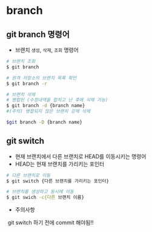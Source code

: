 # branch

## git branch 명령어

* 브랜치 `생성`, `삭제`, `조회` 명령어

```bash
# 브랜치 조회
$ git branch

# 원격 저장소의 브랜치 목록 확인
$ git branch -r

# 브랜치 삭제
# 병합된 (수정내역을 합치고 난 후에 삭제 가능)
$ git branch -d {branch name}
#(주의) 병합되지 않은 브랜치 강제 삭제

$git branch -D {branch name}
```



## git switch

* 현재 브랜치에서 다른 브랜치로 HEAD를 이동시키는 명령어
* HEAD는 현재 브랜치를 가리키는 포인터

```bash
# 다른 브랜치로 이동
$ git switch {다른 브랜치를 가리키는 포인터}

# 브랜치를 생성하고 동시에 이동
$ git swich -c{다른 브랜치 이름}
```



* 주의사항

​	git switch 하기 전에 commit 해야됨!!

